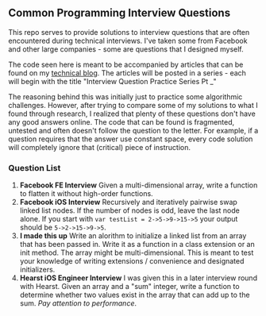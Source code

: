 Common Programming Interview Questions
-------------------------------------------
This repo serves to provide solutions to interview questions that are often encountered during technical interviews. I've taken some from Facebook and other large companies - some are questions that I designed myself. 

The code seen here is meant to be accompanied by articles that can be found on my [technical blog](https://karansatia.com/blog). The articles will be posted in a series - each will begin with the title "Interview Question Practice Series Pt _"

The reasoning behind this was initially just to practice some algorithmic challenges. However, after trying to compare some of my solutions to what I found through research, I realized that plenty of these questions don't have any good answers online. The code that can be found is fragmented, untested and often doesn't follow the question to the letter. For example, if a question requires that the answer use constant space, every code solution will completely ignore that (critical) piece of instruction.

### Question List
1. **Facebook FE Interview** Given a multi-dimensional array, write a function to flatten it without high-order functions.
2. **Facebook iOS Interview** Recursively and iteratively pairwise swap linked list nodes. If the number of nodes is odd, leave the last node alone. If you start with `var testList = 2->5->9->15->5` your output should be `5->2->15->9->5`. 
3. **I made this up** Write an alorithm to initialize a linked list from an array that has been passed in. Write it as a function in a class extension or an init method. The array might be multi-dimensional. This is meant to test your knowledge of writing extensions / convenience and designated initializers.
4. **Hearst iOS Engineer Interview** I was given this in a later interview round with Hearst. Given an array and a "sum" integer, write a function to determine whether two values exist in the array that can add up to the sum. *Pay attention to performance*.
